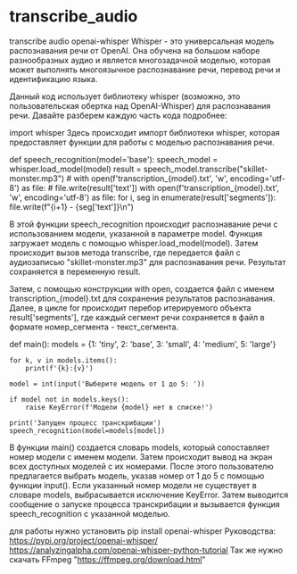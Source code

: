 # transcribe_audio
transcribe audio openai-whisper
Whisper - это универсальная модель распознавания речи от OpenAI. Она обучена на большом наборе разнообразных аудио и является многозадачной моделью, которая может выполнять многоязычное распознавание речи, перевод речи и идентификацию языка.

Данный код использует библиотеку whisper (возможно, это пользовательская обертка над OpenAI-Whisper) для распознавания речи. Давайте разберем каждую часть кода подробнее:

import whisper
Здесь происходит импорт библиотеки whisper, которая предоставляет функции для работы с моделью распознавания речи.

def speech_recognition(model='base'):
    speech_model = whisper.load_model(model)
    result = speech_model.transcribe("skillet-monster.mp3")
    # with open(f'transcription_{model}.txt', 'w', encoding='utf-8') as file:
    #     file.write(result['text'])
    with open(f'transcription_{model}.txt', 'w', encoding='utf-8') as file:
        for i, seg in enumerate(result['segments']):
            file.write(f"{i+1} - {seg['text']}\n")

В этой функции speech_recognition происходит распознавание речи с использованием модели, указанной в параметре model. Функция загружает модель с помощью whisper.load_model(model). Затем происходит вызов метода transcribe, где передается файл с аудиозаписью "skillet-monster.mp3" для распознавания речи. Результат сохраняется в переменную result.

Затем, с помощью конструкции with open, создается файл с именем transcription_{model}.txt для сохранения результатов распознавания. Далее, в цикле for происходит перебор итерируемого объекта result['segments'], где каждый сегмент речи сохраняется в файл в формате номер_сегмента - текст_сегмента.

def main():
    models = {1: 'tiny', 2: 'base', 3: 'small', 4: 'medium', 5: 'large'}

    for k, v in models.items():
        print(f'{k}:{v}')

    model = int(input('Выберите модель от 1 до 5: '))

    if model not in models.keys():
        raise KeyError(f'Модели {model} нет в списке!')

    print('Запущен процесс транскрибации')
    speech_recognition(model=models[model])

В функции main() создается словарь models, который сопоставляет номер модели с именем модели. Затем происходит вывод на экран всех доступных моделей с их номерами.
После этого пользователю предлагается выбрать модель, указав номер от 1 до 5 с помощью функции input(). Если указанный номер модели не существует в словаре models, выбрасывается исключение KeyError.
Затем выводится сообщение о запуске процесса транскрибации и вызывается функция speech_recognition с указанной моделью.

для работы нужно установить pip install openai-whisper 
Руководства:
https://pypi.org/project/openai-whisper/
https://analyzingalpha.com/openai-whisper-python-tutorial 
Так же нужно скачать FFmpeg "https://ffmpeg.org/download.html"
